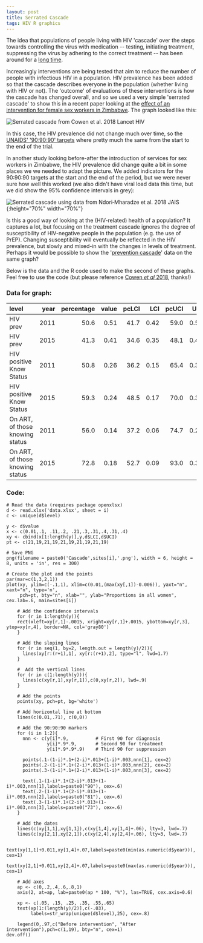 ```yaml
---
layout: post
title: Serrated Cascade
tags: HIV R graphics 
---
```


The idea that populations of people living with HIV 'cascade' over the steps towards controlling the virus with medication -- testing, initiating treatment, suppressing the virus by adhering to the correct treatment -- has been around for a [long time](https://www.avert.org/professionals/hiv-programming/treatment/cascade). 

Increasingly interventions are being tested that aim to reduce the number of people with infectious HIV in a population. HIV prevalence has been added so that the cascade describes everyone in the population (whether living with HIV or not). The 'outcome' of evaluations of these interventions is how the cascade has changed overall, and so we used a very simple 'serrated cascade' to show this in a recent paper looking at the [effect of an intervention for female sex workers in Zimbabwe](https://www.sciencedirect.com/science/article/pii/S2352301818301115). The graph looked like this:


![Serrated cascade from Cowen *et al.* 2018 Lancet HIV]({{site.url}}{{site.baseurl}}/images/serratedLancet.png)

In this case, the HIV prevalence did not change much over time, so the [UNAIDS' '90:90:90' targets](http://www.unaids.org/en/resources/documents/2017/90-90-90) where pretty much the same from the start to the end of the trial. 

In another study looking before-after the introduction of services for sex workers in Zimbabwe, the HIV prevalence did change quite a bit in some places we we needed to adapt the picture. We added indicators for the 90:90:90 targets at the start and the end of the period, but we were never sure how well this worked (we also didn't have viral load data this time, but we did show the 95% confidence intervals in grey):

![Serrated cascade using data from Ndori‐Mharadze *et al.* 2018 JAIS]({{site.url}}{{site.baseurl}}/images/CascadeSingeSite.png){:height="70%" width="70%"}

Is this a good way of looking at the (HIV-related) health of a population? It captures a lot, but focusing on the treatment cascade ignores the degree of susceptibility of HIV-negative people in the population (e.g. the use of PrEP). Changing susceptibility will eventually be reflected in the HIV prevalence, but slowly and mixed-in with the changes in levels of treatment. Perhaps it would be possible to show the '[prevention cascade](https://www.sciencedirect.com/science/article/pii/S2352301816300637?via%3Dihub)' data on the same graph? 

Below is the data and the R code used to make the second of these graphs. Feel free to use the code (but please reference [Cowen *et al* 2018](https://www.sciencedirect.com/science/article/pii/S2352301818301115), thanks!)


### Data for graph:

|level                           | year| percentage| value| pcLCI|  LCI| pcUCI|  UCI|
|:-------------------------------|----:|----------:|-----:|-----:|----:|-----:|----:|
|HIV prev                        | 2011|       50.6|  0.51|  41.7| 0.42|  59.0| 0.59|
|HIV prev                        | 2015|       41.3|  0.41|  34.6| 0.35|  48.1| 0.48|
|HIV positive Know Status        | 2011|       50.8|  0.26|  36.2| 0.15|  65.4| 0.39|
|HIV positive Know Status        | 2015|       59.3|  0.24|  48.5| 0.17|  70.0| 0.34|
|On ART, of those knowing status | 2011|       56.0|  0.14|  37.2| 0.06|  74.7| 0.29|
|On ART, of those knowing status | 2015|       72.8|  0.18|  52.7| 0.09|  93.0| 0.31|

### Code:

```
# Read the data (requires package openxlsx)
d <- read.xlsx('data.xlsx', sheet = i)
c <- unique(d$level)
  
y <- d$value
x <- c(0.01,.1, .11,.2, .21,.3,.31,.4,.31,.4)
xy <- cbind(x[1:length(y)],y,d$LCI,d$UCI)
pt <- c(21,19,21,19,21,19,21,19,21,19)

# Save PNG
png(filename = paste0('Cascade',sites[i],'.png'), width = 6, height = 8, units = 'in', res = 300)

# Create the plot and the points 
par(mar=c(1,3,2,1))
plot(xy, ylim=c(-.1,1), xlim=c(0.01,(max(xy[,1])-0.006)), yaxt="n", xaxt="n", type='n',
     pch=pt, bty="n", xlab="", ylab="Proportions in all women", cex.lab=.6, main=sites[i])
    
    # Add the confidence intervals
    for (r in 1:length(y)){
    rect(xleft=xy[r,1]-.0015, xright=xy[r,1]+.0015, ybottom=xy[r,3], ytop=xy[r,4], border=NA, col='gray80')
    }

    # Add the sloping lines 
    for (r in seq(1, by=2, length.out = length(y)/2)){
      lines(xy[r:(r+1),1], xy[r:(r+1),2], type="l", lwd=1.7)
    }
    
    #  Add the vertical lines
    for (r in c(1:length(y))){
      lines(c(xy[r,1],xy[r,1]),c(0,xy[r,2]), lwd=.9)
    }
    
    # Add the points
    points(xy, pch=pt, bg='white')
    
    # Add horizontal line at bottom
    lines(c(0.01,.71), c(0,0))
    
    # Add the 90:90:90 markers
    for (i in 1:2){
      nnn <- c(y[i]*.9,          # First 90 for diagnosis 
               y[i]*.9*.9,       # Second 90 for treatment  
               y[i]*.9*.9*.9)    # Third 90 for suppression 
             
      points(.1-(1-i)*.1+(2-i)*.013+(1-i)*.003,nnn[1], cex=2)
      points(.2-(1-i)*.1+(2-i)*.013+(1-i)*.003,nnn[2], cex=2)
      points(.3-(1-i)*.1+(2-i)*.013+(1-i)*.003,nnn[3], cex=2)
      
      text(.1-(1-i)*.1+(2-i)*.013+(1-i)*.003,nnn[1],labels=paste0("90"), cex=.6)
      text(.2-(1-i)*.1+(2-i)*.013+(1-i)*.003,nnn[2],labels=paste0("81"), cex=.6)
      text(.3-(1-i)*.1+(2-i)*.013+(1-i)*.003,nnn[3],labels=paste0("73"), cex=.6)
    }
    
    # Add the dates 
    lines(c(xy[1,1],xy[1,1]),c(xy[1,4],xy[1,4]+.06), lty=3, lwd=.7)
    lines(c(xy[2,1],xy[2,1]),c(xy[2,4],xy[2,4]+.06), lty=3, lwd=.7)
    
    text(xy[1,1]+0.011,xy[1,4]+.07,labels=paste0(min(as.numeric(d$year))), cex=1)
    text(xy[2,1]+0.011,xy[2,4]+.07,labels=paste0(max(as.numeric(d$year))), cex=1)

    # Add axes     
    ap <- c(0,.2,.4,.6,.8,1)
    axis(2, at=ap, lab=paste0(ap * 100, "%"), las=TRUE, cex.axis=0.6)

    xp <- c(.05, .15, .25, .35, .55,.65)    
    text(xp[1:(length(y)/2)],c(-.03), 
         labels=str_wrap(unique(d$level),25), cex=.8)
    
    legend(0,.97,c("Before intervention", "After intervention"),pch=c(1,19), bty="n", cex=1)
dev.off()
```